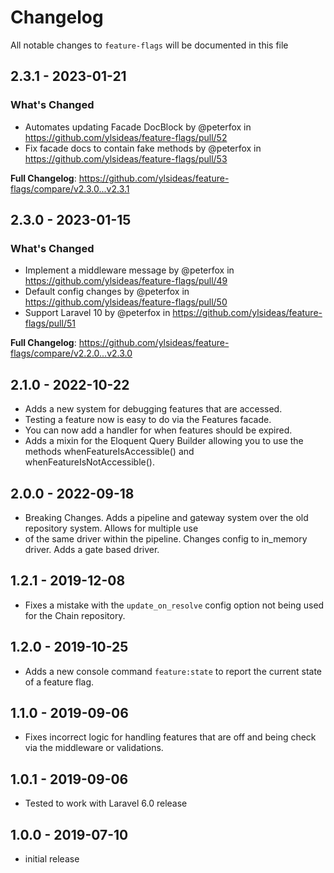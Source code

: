 # Changelog

All notable changes to `feature-flags` will be documented in this file

## 2.3.1 - 2023-01-21

### What's Changed

- Automates updating Facade DocBlock by @peterfox in https://github.com/ylsideas/feature-flags/pull/52
- Fix facade docs to contain fake methods by @peterfox in https://github.com/ylsideas/feature-flags/pull/53

**Full Changelog**: https://github.com/ylsideas/feature-flags/compare/v2.3.0...v2.3.1

## 2.3.0 - 2023-01-15

### What's Changed

- Implement a middleware message by @peterfox in https://github.com/ylsideas/feature-flags/pull/49
- Default config changes by @peterfox in https://github.com/ylsideas/feature-flags/pull/50
- Support Laravel 10 by @peterfox in https://github.com/ylsideas/feature-flags/pull/51

**Full Changelog**: https://github.com/ylsideas/feature-flags/compare/v2.2.0...v2.3.0

## 2.1.0 - 2022-10-22

- Adds a new system for debugging features that are accessed.
- Testing a feature now is easy to do via the Features facade.
- You can now add a handler for when features should be expired.
- Adds a mixin for the Eloquent Query Builder allowing you to use the methods whenFeatureIsAccessible() and whenFeatureIsNotAccessible().

## 2.0.0 - 2022-09-18

- Breaking Changes. Adds a pipeline and gateway system over the old repository system. Allows for multiple use
- of the same driver within the pipeline. Changes config to in_memory driver. Adds a gate based driver.

## 1.2.1 - 2019-12-08

- Fixes a mistake with the `update_on_resolve` config option not being used for the Chain repository.

## 1.2.0 - 2019-10-25

- Adds a new console command `feature:state` to report the current state of a feature flag.

## 1.1.0 - 2019-09-06

- Fixes incorrect logic for handling features that are off and being check via the middleware or validations.

## 1.0.1 - 2019-09-06

- Tested to work with Laravel 6.0 release

## 1.0.0 - 2019-07-10

- initial release
